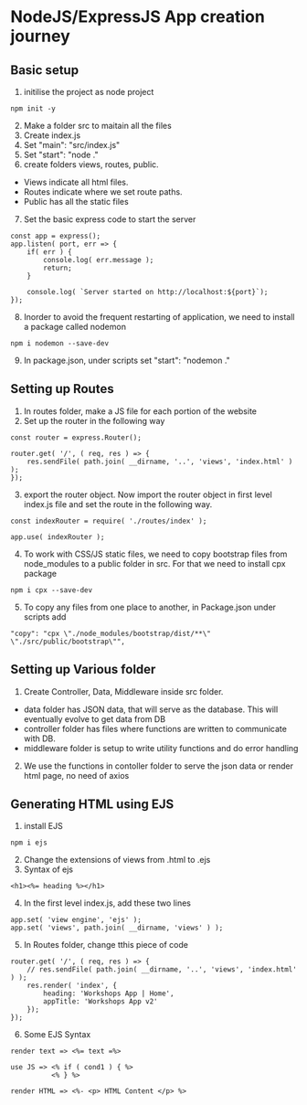 # NodeJS/ExpressJS App creation journey
## Basic setup
1. initilise the project as node project
```
npm init -y
```
2. Make a folder src to maitain all the files
3. Create index.js
4. Set "main": "src/index.js"
5. Set "start": "node ."
6. create folders  views, routes, public. 
- Views indicate all html files.
- Routes indicate where we set route paths. 
- Public has all the static files
7. Set the basic express code to start the server
```
const app = express();
app.listen( port, err => {
    if( err ) {
        console.log( err.message );
        return;
    }

    console.log( `Server started on http://localhost:${port}`);
});
```
8. Inorder to avoid the frequent restarting of application, we need to install a package called nodemon
```
npm i nodemon --save-dev
```
9. In package.json, under scripts set "start": "nodemon ."


## Setting up Routes
1. In routes folder, make a JS file for each portion of the website
2. Set up the router in the following way
```
const router = express.Router();

router.get( '/', ( req, res ) => {
    res.sendFile( path.join( __dirname, '..', 'views', 'index.html' ) );
});
```
3. export the router object. Now import the router object in first level index.js file and set the route in the following way.
```
const indexRouter = require( './routes/index' );

app.use( indexRouter );
``` 
4. To work with CSS/JS static files, we need to copy bootstrap files from node_modules to a public folder in src. For that we need to install cpx package
```
npm i cpx --save-dev
```
5. To copy any files from one place to another, in Package.json under scripts add
```
"copy": "cpx \"./node_modules/bootstrap/dist/**\" \"./src/public/bootstrap\"",
```

## Setting up Various folder
1. Create Controller, Data, Middleware inside src folder.
- data folder has JSON data, that will serve as the database. This will eventually evolve to get data from DB
- controller folder has files where functions are written to communicate with DB.
- middleware folder is setup to write utility functions and do error handling
2. We use the functions in contoller folder to serve the json data or render html page, no need of axios

## Generating HTML using EJS
1. install EJS
```
npm i ejs
```
2. Change the extensions of views from .html to .ejs
3. Syntax of ejs
```
<h1><%= heading %></h1>
```
4. In the first level index.js, add these two lines
```
app.set( 'view engine', 'ejs' );
app.set( 'views', path.join( __dirname, 'views' ) );
```
5. In Routes folder, change tthis piece of code
```
router.get( '/', ( req, res ) => {
    // res.sendFile( path.join( __dirname, '..', 'views', 'index.html' ) );
    res.render( 'index', {
        heading: 'Workshops App | Home',
        appTitle: 'Workshops App v2'
    });
});
```
6. Some EJS Syntax
```
render text => <%= text =%>

use JS => <% if ( cond1 ) { %>
          <% } %>

render HTML => <%- <p> HTML Content </p> %>
```